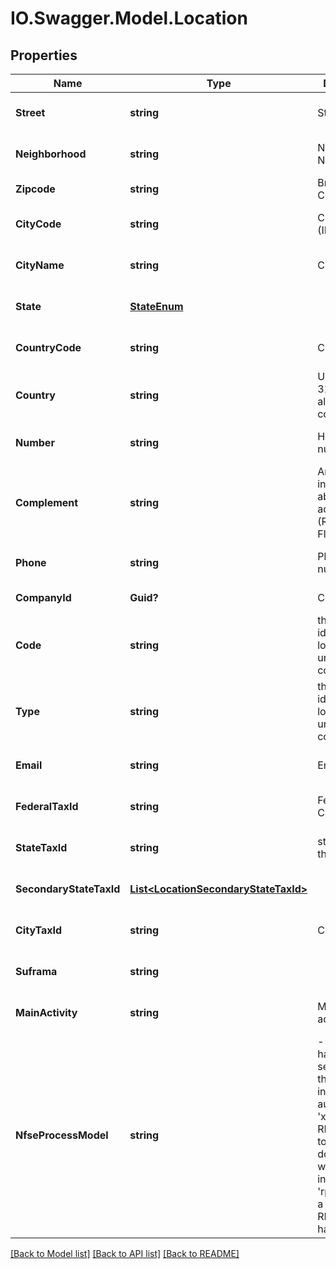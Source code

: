 # IO.Swagger.Model.Location
## Properties

Name | Type | Description | Notes
------------ | ------------- | ------------- | -------------
**Street** | **string** | Street Name | [optional] [default to null]
**Neighborhood** | **string** | Neighborhood Name | [optional] [default to null]
**Zipcode** | **string** | Brazilian Zip Code | [default to null]
**CityCode** | **string** | City Code (IBGE) | [optional] [default to null]
**CityName** | **string** | City Name | [optional] [default to null]
**State** | [**StateEnum**](StateEnum.md) |  | [optional] [default to null]
**CountryCode** | **string** | Country Code | [optional] [default to null]
**Country** | **string** | Use ISO 3166-1 alpha-3 codes | [optional] [default to null]
**Number** | **string** | House number | [optional] [default to null]
**Complement** | **string** | Any other information about the address (Room, Suite, Floor, etc)). | [optional] [default to null]
**Phone** | **string** | Phone number | [optional] [default to null]
**CompanyId** | **Guid?** | Company ID | [default to null]
**Code** | **string** | this property identify the location, it is unique for this company | [default to null]
**Type** | **string** | this property identify the location, it is unique for this company | [default to null]
**Email** | **string** | Email | [optional] [default to null]
**FederalTaxId** | **string** | Federal tax id, CNPJ or CPF | [optional] [default to null]
**StateTaxId** | **string** | state tax id for this location | [optional] [default to null]
**SecondaryStateTaxId** | [**List&lt;LocationSecondaryStateTaxId&gt;**](LocationSecondaryStateTaxId.md) |  | [optional] [default to null]
**CityTaxId** | **string** | City Tax ID | [optional] [default to null]
**Suframa** | **string** |  | [optional] [default to null]
**MainActivity** | **string** | Main location activity | [optional] [default to null]
**NfseProcessModel** | **string** | - &#39;edi&#39; # City hall has web service and the integration is automatic - &#39;xml&#39; # Create RPS specific to City, bat does not have webservice integration - &#39;rps&#39; # Create a generic RPS, NF is by hands  | [optional] [default to null]

[[Back to Model list]](../README.md#documentation-for-models) [[Back to API list]](../README.md#documentation-for-api-endpoints) [[Back to README]](../README.md)

